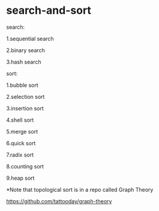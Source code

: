 
# search-and-sort
search:

1.sequential search

2.binary search

3.hash search


sort:

1.bubble sort

2.selection sort

3.insertion sort

4.shell sort

5.merge sort

6.quick sort

7.radix sort

8.counting sort

9.heap sort

*Note that topological sort is in a repo called Graph Theory

https://github.com/tattooday/graph-theory

